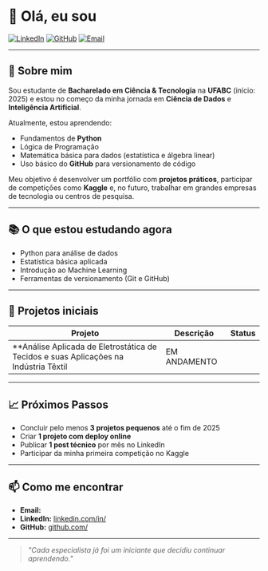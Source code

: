 # 👋 Olá, eu sou <Seu Nome>

[![LinkedIn](https://img.shields.io/badge/LinkedIn-blue?logo=linkedin&logoColor=white)](<link-do-seu-linkedin>)
[![GitHub](https://img.shields.io/badge/GitHub-black?logo=github&logoColor=white)](<link-do-seu-github>)
[![Email](https://img.shields.io/badge/Email-red?logo=gmail&logoColor=white)](mailto:<seu-email>)

---

## 🚀 Sobre mim

Sou estudante de **Bacharelado em Ciência & Tecnologia** na **UFABC** (início: 2025) e estou no começo da minha jornada em **Ciência de Dados** e **Inteligência Artificial**.

Atualmente, estou aprendendo:
- Fundamentos de **Python**
- Lógica de Programação
- Matemática básica para dados (estatística e álgebra linear)
- Uso básico do **GitHub** para versionamento de código

Meu objetivo é desenvolver um portfólio com **projetos práticos**, participar de competições como **Kaggle** e, no futuro, trabalhar em grandes empresas de tecnologia ou centros de pesquisa.

---

## 📚 O que estou estudando agora

- Python para análise de dados
- Estatística básica aplicada
- Introdução ao Machine Learning
- Ferramentas de versionamento (Git e GitHub)

---

## 📂 Projetos iniciais

| Projeto | Descrição | Status |
|---------|-----------|--------|
| **Análise Aplicada de Eletrostática de Tecidos e suas Aplicações na Indústria Têxtil | EM ANDAMENTO |

---

## 📈 Próximos Passos

- Concluir pelo menos **3 projetos pequenos** até o fim de 2025
- Criar **1 projeto com deploy online**
- Publicar **1 post técnico** por mês no LinkedIn
- Participar da minha primeira competição no Kaggle

---

## 📫 Como me encontrar

- **Email:** <seu-email>
- **LinkedIn:** [linkedin.com/in/<seu-usuario>](<link>)
- **GitHub:** [github.com/<seu-usuario>](<link>)

---

> _"Cada especialista já foi um iniciante que decidiu continuar aprendendo."_